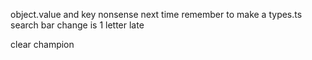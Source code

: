 object.value and key nonsense 
next time remember to make a types.ts 
search bar change is 1 letter late 

clear champion